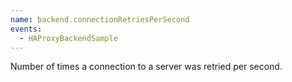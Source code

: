 ```yaml
---
name: backend.connectionRetriesPerSecond
events:
  - HAProxyBackendSample
---
```


Number of times a connection to a server was retried per second.